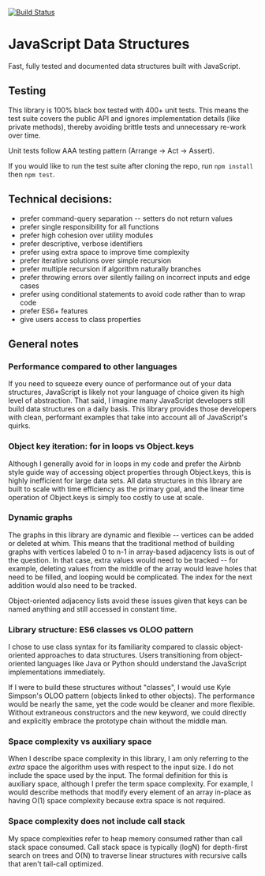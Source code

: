 [![Build Status](https://travis-ci.org/ganorberg/data-structures-javascript.svg?branch=master)](https://travis-ci.org/ganorberg/data-structures-javascript)

# JavaScript Data Structures

Fast, fully tested and documented data structures built with JavaScript.


## Testing

This library is 100% black box tested with 400+ unit tests. This means the test suite covers the public API and ignores implementation details (like private methods), thereby avoiding brittle tests and unnecessary re-work over time.

Unit tests follow AAA testing pattern (Arrange -> Act -> Assert).

If you would like to run the test suite after cloning the repo, run `npm install` then `npm test`.

## Technical decisions:
- prefer command-query separation -- setters do not return values
- prefer single responsibility for all functions
- prefer high cohesion over utility modules
- prefer descriptive, verbose identifiers
- prefer using extra space to improve time complexity
- prefer iterative solutions over simple recursion
- prefer multiple recursion if algorithm naturally branches
- prefer throwing errors over silently failing on incorrect inputs and edge cases
- prefer using conditional statements to avoid code rather than to wrap code
- prefer ES6+ features
- give users access to class properties

## General notes

### Performance compared to other languages

If you need to squeeze every ounce of performance out of your data structures, JavaScript is likely not your language of choice given its high level of abstraction. That said, I imagine many JavaScript developers still build data structures on a daily basis. This library provides those developers with clean, performant examples that take into account all of JavaScript's quirks.

### Object key iteration: for in loops vs Object.keys

Although I generally avoid for in loops in my code and prefer the Airbnb style guide way of accessing object properties through Object.keys, this is highly inefficient for large data sets. All data structures in this library are built to scale with time efficiency as the primary goal, and the linear time operation of Object.keys is simply too costly to use at scale.

### Dynamic graphs
The graphs in this library are dynamic and flexible -- vertices can be added or deleted at whim. This means that the traditional method of building graphs with vertices labeled 0 to n-1 in array-based adjacency lists is out of the question. In that case, extra values would need to be tracked -- for example, deleting values from the middle of the array would leave holes that need to be filled, and looping would be complicated. The index for the next addition would also need to be tracked. 

Object-oriented adjacency lists avoid these issues given that keys can be named anything and still accessed in constant time.

### Library structure: ES6 classes vs OLOO pattern

I chose to use class syntax for its familiarity compared to classic object-oriented approaches to data structures. Users transitioning from object-oriented languages like Java or Python should understand the JavaScript implementations immediately.

If I were to build these structures without "classes", I would use Kyle Simpson's OLOO pattern (objects linked to other objects). The performance would be nearly the same, yet the code would be cleaner and more flexible. Without extraneous constructors and the new keyword, we could directly and explicitly embrace the prototype chain without the middle man.

### Space complexity vs auxiliary space

When I describe space complexity in this library, I am only referring to the *extra* space the algorithm uses with respect to the input size. I do not include the space used by the input. The formal definition for this is auxiliary space, although I prefer the term space complexity. For example, I would describe methods that modify every element of an array in-place as having O(1) space complexity because extra space is not required.

### Space complexity does not include call stack

My space complexities refer to heap memory consumed rather than call stack space consumed. Call stack space is typically (logN) for depth-first search on trees and O(N) to traverse linear structures with recursive calls that aren't tail-call optimized.
